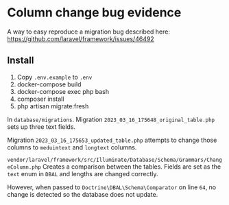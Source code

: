 # Column change bug evidence

A way to easy reproduce a migration bug described here: https://github.com/laravel/framework/issues/46492

## Install 

1. Copy `.env.example` to `.env`
2. docker-compose build
3. docker-compose exec php bash
4. composer install
5. php artisan migrate:fresh

In `database/migrations`. Migration `2023_03_16_175648_original_table.php` sets up three text fields.

Migration `2023_03_16_175653_updated_table.php` attempts to change those columns to `meduimtext` and `longtext` columns.

`vendor/laravel/framework/src/Illuminate/Database/Schema/Grammars/ChangeColumn.php` Creates a comparison between the tables. Fields are set as the `text` enum in `DBAL` and lengths are changed correctly.

However, when passed to `Doctrine\DBAL\Schema\Comparator` on line `64`, no change is detected so the database does not update.

